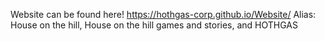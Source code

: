 Website can be found here! https://hothgas-corp.github.io/Website/
Alias: House on the hill, House on the hill games and stories, and HOTHGAS
